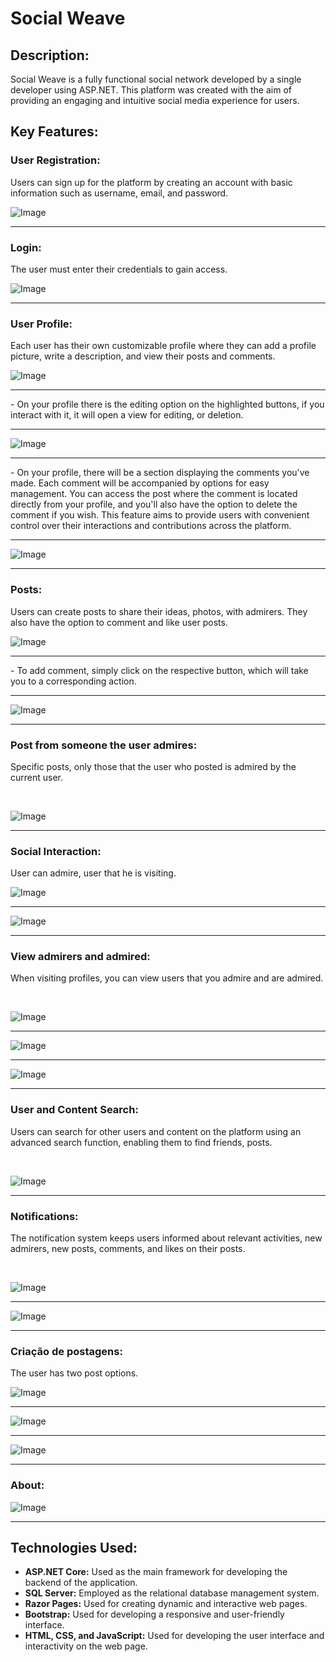 # Social Weave

## Description:
Social Weave is a fully functional social network developed by a single developer using ASP.NET. This platform was created with the aim of providing an engaging and intuitive social media experience for users.

## Key Features:

### User Registration:
Users can sign up for the platform by creating an account with basic information such as username, email, and password.
<br/>

![Image](https://github.com/PedroHenriqDev/Images/blob/main/Captura%20de%20Tela%20(19).png)
<hr/>

### Login: 
The user must enter their credentials to gain access.
<br/>


![Image](https://github.com/PedroHenriqDev/Images/blob/main/Captura%20de%20Tela%20(18).png)
<hr/>

### User Profile:
Each user has their own customizable profile where they can add a profile picture, write a description, and view their posts and comments.
<br>


![Image](https://github.com/PedroHenriqDev/Images/blob/main/Captura%20de%20Tela%20(23).png)


<hr/>
- On your profile there is the editing option on the highlighted buttons, if you interact with it, it will open a view for editing, or deletion.
<hr/>

![Image](https://github.com/PedroHenriqDev/Images/blob/main/Captura%20de%20Tela%20(26).png)



<hr/>
- On your profile, there will be a section displaying the comments you've made. Each comment will be accompanied by options for easy management. You can access the post where the comment is located directly from your profile, and you'll also have the option to delete the comment if you wish. This feature aims to provide users with convenient control over their interactions and contributions across the platform.
<hr/>

![Image](https://github.com/PedroHenriqDev/Images/blob/main/Captura%20de%20Tela%20(27).png)
<hr/>




### Posts:
Users can create posts to share their ideas, photos, with admirers. They also have the option to comment and like user posts.
<br>


![Image](https://github.com/PedroHenriqDev/Images/blob/main/Captura%20de%20Tela%20(21).png)

<hr/>
- To add comment, simply click on the respective button, which will take you to a corresponding action.
<hr/>

![Image](https://github.com/PedroHenriqDev/Images/blob/main/Captura%20de%20Tela%20(22).png)
<hr/>




### Post from someone the user admires:
Specific posts, only those that the user who posted is admired by the current user.


<br/>

![Image](https://github.com/PedroHenriqDev/Images/blob/main/Captura%20de%20Tela%20(37).png)

<hr/>


### Social Interaction:
User can admire, user that he is visiting.
<br/>


![Image](https://github.com/PedroHenriqDev/Images/blob/main/Captura%20de%20Tela%20(40).png)
<hr/>

![Image](https://github.com/PedroHenriqDev/Images/blob/main/Captura%20de%20Tela%20(41).png)
<hr/>




### View admirers and admired:
When visiting profiles, you can view users that you admire and are admired.

<br/>

![Image](https://github.com/PedroHenriqDev/Images/blob/main/Captura%20de%20Tela%20(44).png)
<hr/>


![Image](https://github.com/PedroHenriqDev/Images/blob/main/Captura%20de%20Tela%20(43).png)
<hr/>


![Image](https://github.com/PedroHenriqDev/Images/blob/main/Captura%20de%20Tela%20(42).png)
<hr/>




### User and Content Search:
Users can search for other users and content on the platform using an advanced search function, enabling them to find friends, posts.

<br/>

![Image](https://github.com/PedroHenriqDev/Images/blob/main/Captura%20de%20Tela%20(31).png)

<hr/>


### Notifications:
The notification system keeps users informed about relevant activities, new admirers, new posts, comments, and likes on their posts.

<br/>

![Image](https://github.com/PedroHenriqDev/Images/blob/main/Captura%20de%20Tela%20(29).png)
<hr/>

![Image](https://github.com/PedroHenriqDev/Images/blob/main/Captura%20de%20Tela%20(30).png)
<hr/>

### Criação de postagens:
The user has two post options.
<br/>


![Image](https://github.com/PedroHenriqDev/Images/blob/main/Captura%20de%20Tela%20(36).png)
<hr/>

![Image](https://github.com/PedroHenriqDev/Images/blob/main/Captura%20de%20Tela%20(34).png)
<hr/>

![Image](https://github.com/PedroHenriqDev/Images/blob/main/Captura%20de%20Tela%20(33).png)
<hr/>

### About:
![Image](https://github.com/PedroHenriqDev/Images/blob/main/Captura%20de%20Tela%20(39).png)
<hr/>

## Technologies Used:

- **ASP.NET Core:** Used as the main framework for developing the backend of the application.
- **SQL Server:** Employed as the relational database management system.
- **Razor Pages:** Used for creating dynamic and interactive web pages.
- **Bootstrap:** Used for developing a responsive and user-friendly interface.
- **HTML, CSS, and JavaScript:** Used for developing the user interface and interactivity on the web page.
